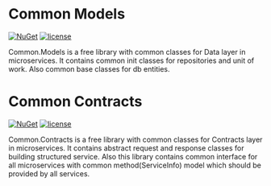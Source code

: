 # Common Models
[![NuGet](https://img.shields.io/nuget/v/nlog.svg)](https://www.nuget.org/packages/Valco.Common.Models)
[![license](https://img.shields.io/github/license/mashape/apistatus.svg)]()

Common.Models is a free library with common classes for Data layer in microservices. It contains common init classes for repositories and unit of work. Also common base classes for db entities.

# Common Contracts
[![NuGet](https://img.shields.io/nuget/v/nlog.svg)](https://www.nuget.org/packages/Valco.Common.Contracts)
[![license](https://img.shields.io/github/license/mashape/apistatus.svg)]()

Common.Contracts is a free library with common classes for Contracts layer in microservices. It contains abstract request and response classes for building structured service. Also this library contains common interface for all microservices with common method(ServiceInfo) model which should be provided by all services.

